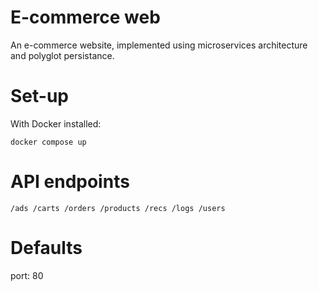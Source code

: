 # E-commerce web
An e-commerce website, implemented using microservices architecture and polyglot persistance.

# Set-up
With Docker installed:
```
docker compose up
```

# API endpoints
`
/ads
/carts
/orders
/products
/recs
/logs
/users
`
# Defaults
port: 80
